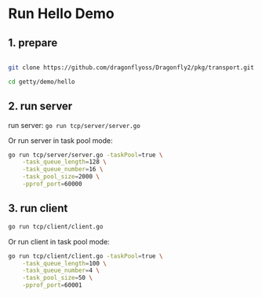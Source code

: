 # Run Hello Demo

## 1. prepare
```bash

git clone https://github.com/dragonflyoss/Dragonfly2/pkg/transport.git

cd getty/demo/hello
```

## 2. run server

run server:
`go run tcp/server/server.go`

Or run server in task pool mode:
```bash
go run tcp/server/server.go -taskPool=true \
    -task_queue_length=128 \
    -task_queue_number=16 \
    -task_pool_size=2000 \
    -pprof_port=60000
```

## 3. run client

```bash
go run tcp/client/client.go
```

Or run client in task pool mode:
```bash
go run tcp/client/client.go -taskPool=true \
    -task_queue_length=100 \
    -task_queue_number=4 \
    -task_pool_size=50 \
    -pprof_port=60001
```


